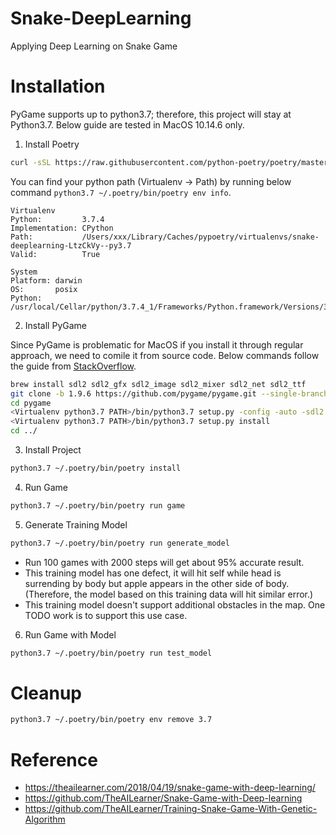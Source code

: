 # Snake-DeepLearning

Applying Deep Learning on Snake Game


# Installation

PyGame supports up to python3.7; therefore, this project will stay at Python3.7. Below guide are tested in MacOS 10.14.6 only.


1. Install Poetry

```bash
curl -sSL https://raw.githubusercontent.com/python-poetry/poetry/master/get-poetry.py | python3.7
```

You can find your python path (Virtualenv -> Path) by running below command `python3.7 ~/.poetry/bin/poetry env info`.

```
Virtualenv
Python:         3.7.4
Implementation: CPython
Path:           /Users/xxx/Library/Caches/pypoetry/virtualenvs/snake-deeplearning-LtzCkVy--py3.7
Valid:          True

System
Platform: darwin
OS:       posix
Python:   /usr/local/Cellar/python/3.7.4_1/Frameworks/Python.framework/Versions/3.7
```

2. Install PyGame

Since PyGame is problematic for MacOS if you install it through regular approach, we need to comile it from source code. Below commands follow the guide from [StackOverflow](https://stackoverflow.com/a/59060598/2740386).

```bash
brew install sdl2 sdl2_gfx sdl2_image sdl2_mixer sdl2_net sdl2_ttf
git clone -b 1.9.6 https://github.com/pygame/pygame.git --single-branch
cd pygame
<Virtualenv python3.7 PATH>/bin/python3.7 setup.py -config -auto -sdl2
<Virtualenv python3.7 PATH>/bin/python3.7 setup.py install
cd ../
```

3. Install Project

```bash
python3.7 ~/.poetry/bin/poetry install
```

4. Run Game

```bash
python3.7 ~/.poetry/bin/poetry run game
```

5. Generate Training Model

```bash
python3.7 ~/.poetry/bin/poetry run generate_model
```

- Run 100 games with 2000 steps will get about 95% accurate result.
- This training model has one defect, it will hit self while head is surrending by body but apple appears in the other side of body. (Therefore, the model based on this training data will hit similar error.)
- This training model doesn't support additional obstacles in the map. One TODO work is to support this use case.

6. Run Game with Model

```bash
python3.7 ~/.poetry/bin/poetry run test_model
```

# Cleanup

```bash
python3.7 ~/.poetry/bin/poetry env remove 3.7
```

# Reference

- https://theailearner.com/2018/04/19/snake-game-with-deep-learning/
- https://github.com/TheAILearner/Snake-Game-with-Deep-learning
- https://github.com/TheAILearner/Training-Snake-Game-With-Genetic-Algorithm
